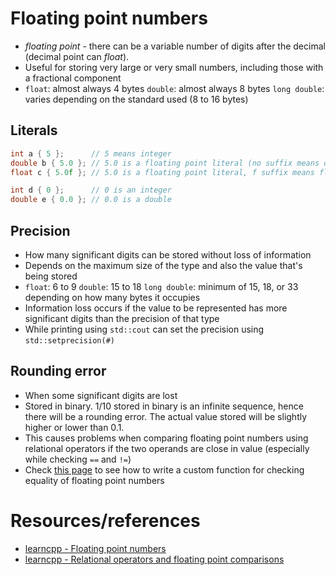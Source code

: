 # Floating point numbers
* *floating point* - there can be a variable number of digits after the decimal (decimal point can *float*).
* Useful for storing very large or very small numbers, including those with a fractional component
* `float`: almost always 4 bytes
  `double`: almost always 8 bytes
  `long double`: varies depending on the standard used (8 to 16 bytes)

## Literals
```cpp
int a { 5 };      // 5 means integer
double b { 5.0 }; // 5.0 is a floating point literal (no suffix means double type by default)
float c { 5.0f }; // 5.0 is a floating point literal, f suffix means float type

int d { 0 };      // 0 is an integer
double e { 0.0 }; // 0.0 is a double
```

## Precision
* How many significant digits can be stored without loss of information
* Depends on the maximum size of the type and also the value that's being stored
* `float`: 6 to 9
  `double`: 15 to 18
  `long double`: minimum of 15, 18, or 33 depending on how many bytes it occupies
* Information loss occurs if the value to be represented has more significant digits than the precision of that type
* While printing using `std::cout` can set the precision using `std::setprecision(#)`

## Rounding error
* When some significant digits are lost
* Stored in binary. 1/10 stored in binary is an infinite sequence, hence there will be a rounding error. The actual value stored will be slightly higher or lower than 0.1.
* This causes problems when comparing floating point numbers using relational operators if the two operands are close in value (especially while checking `==` and `!=`)
* Check [this page](https://www.learncpp.com/cpp-tutorial/relational-operators-and-floating-point-comparisons/) to see how to write a custom function for checking equality of floating point numbers


# Resources/references
* [learncpp - Floating point numbers](https://www.learncpp.com/cpp-tutorial/floating-point-numbers/)
* [learncpp - Relational operators and floating point comparisons](https://www.learncpp.com/cpp-tutorial/relational-operators-and-floating-point-comparisons/)

